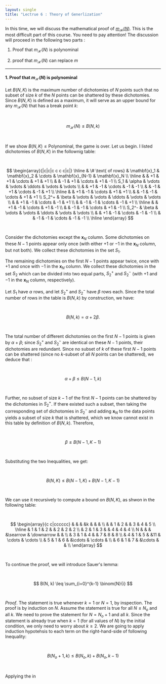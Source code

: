 ```yaml
---
layout: single
title: "Lectrue 6 : Theory of Generlization"
---
```


In this time, we will discuss the mathematical proof of [$m_{\mathcal{H}}(N)$](https://isopink.github.io/Effective-number-of-hypothesis/). This is the most difficult part of this course. You need to pay attention! The discussion will proceed in the following two parts :

1. Proof that $m_{\mathcal{H}}(N)$ is polynominal

2. proof that $m_{\mathcal{H}}(N)$ can replace $m$ 


---

#### 1. Proof that $m_{\mathcal{H}}(N)$ is polynominal

Let $B(N,K)$ is the maximum number of dichotomies of $N$ points such that no subset of size $k$ of the $N$ points can be shattered by these dichotomies. Since $B(N,K)$ is defined as a maximum, it will serve as an upper bound for any $m_\mathcal{H}(N)$ that has a break point $k$: 

<br>

$$
m_{\mathcal{H}}(N) \leq B(N, k)
$$

<br>

If we show $B(N,K) \leq \text{Polynominal}$, the game is over. Let us begin. I listed dichotomies of $B(N,K)$ in the follownig table: 

<br>

$$
\begin{array}{|c|c|c c c c|c|}
\hline
& \# \text{ of rows} & \mathbf{x}_1 & \mathbf{x}_2 & \cdots & \mathbf{x}_{N-1} & \mathbf{x}_N \\
\hline
&                 & +1 & +1 & \cdots & +1 & +1 \\
&                 & -1 & +1 & \cdots & +1 & -1 \\
S_1 & \alpha      & \vdots & \vdots & \ddots & \vdots & \vdots \\
&                 & +1 & -1 & \cdots & -1 & -1 \\
&                 & -1 & +1 & \cdots & -1 & +1 \\
\hline
&                 & +1 & -1 & \cdots & +1 & +1 \\
&                 & -1 & -1 & \cdots & +1 & +1 \\
S_2^+ & \beta     & \vdots & \vdots & \ddots & \vdots & \vdots \\
&                 & +1 & -1 & \cdots & -1 & +1 \\
&                 & -1 & -1 & \cdots & -1 & +1 \\
\hline
&                 & +1 & -1 & \cdots & +1 & -1 \\
&                 & -1 & -1 & \cdots & +1 & -1 \\
S_2^- & \beta     & \vdots & \vdots & \ddots & \vdots & \vdots \\
&                 & +1 & -1 & \cdots & -1 & -1 \\
&                 & -1 & -1 & \cdots & -1 & -1 \\
\hline
\end{array}
$$

<br>

Consider the dichotomies except the $\mathbf{x}_N$ column. Some dichotomies on these $N - 1$ points appear only once (with either $+1$ or $-1$ in the $\mathbf{x}_N$ column, but not both). We collect these dichotomies in the set $S_1$.

The remaining dichotomies on the first $N - 1$ points appear twice, once with $+1$ and once with $-1$ in the $\mathbf{x}_N$ column. We collect these dichotomies in the set $S_2$ which can be divided into two equal parts, $S_2^+$ and $S_2^-$ (with $+1$ and $-1$ in the $\mathbf{x}_N$ column, respectively). 

Let $S_1$ have $\alpha$ rows, and let $S_2^+$ and $S_2^-$ have $\beta$ rows each. Since the total number of rows in the table is $B(N, k)$ by construction, we have: 

<br>

$$
B(N, k) = \alpha + 2\beta.
$$

<br>

The total number of different dichotomies on the first $N - 1$ points is given by $\alpha + \beta$; since $S_2^+$ and $S_2^-$ are identical on these $N - 1$ points, their dichotomies are redundant. Since no subset of $k$ of these first $N - 1$ points can be shattered (since no $k$-subset of all $N$ points can be shattered), we deduce that :

<br>

$$
\alpha + \beta \leq B(N - 1, k)
$$

<br>

Further, no subset of size $k - 1$ of the first $N - 1$ points can be shattered by the dichotomies in $S_2^+$. If there existed such a subset, then taking the corresponding set of dichotomies in $S_2^-$ and adding $\mathbf{x}_N$ to the data points yields a subset of size $k$ that is shattered, which we know cannot exist in this table by definition of $B(N, k)$. Therefore,

<br>

$$
\beta \leq B(N-1, K-1)
$$

<br>

Substituting the two Inequalities, we get: 

<br>

$$
B(N, K) \leq B(N-1, K) + B(N-1, K-1) 
$$

<br>

We can use it recursively to compute a bound on $B(N, K)$, as shwon in the following table: 

<br>

$$
\begin{array}{c c|cccccc}
    &   &  &   &k   &   &   &   \\ 
    &   & 1 & 2 &   & 3 & 4 & 5 \\
\hline
  & 1 & 1 & 2 &   & 2 & 2 & 2 \\
  & 2 & 1 & 3 &   & 4 & 4 & 4 \\
N &   &   &   &\searrow   & \downarrow &   &   \\ 
  & 3 & 1 & 4 &   & 7 & 8 & 8 \\
  & 4 & 1 & 5 &   &11 & \cdots & \cdots \\
  & 5 & 1 & 6 &   &\cdots & \cdots &   \\
  & 6 & 1 & 7 &   &\cdots &        &   \\
\end{array}
$$

<br>

To continue the proof, we will introduce Sauer's lemma: 

<br>

$$
B(N, k) \leq \sum_{i=0}^{k-1} \binom{N}{i}
$$

<br>

*Proof*. The statement is true whenever $k = 1$ or $N = 1$, by inspection. The proof is by induction on $N$. Assume the statement is true for all $N \leq N_o$ and all $k$. We need to prove the statement for $N = N_o + 1$ and all $k$. Since the statement is already true when $k = 1$ (for all values of $N$) by the initial condition, we only need to worry about $k \geq 2$. We are going to apply induction hypotehsis to each term on the right-hand-side of following Inequality: 

<br>

$$
B(N_o + 1, k) \leq B(N_o, k) + B(N_o, k - 1)
$$

<br>

Applying the in
